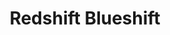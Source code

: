 ---
title: Redshift Blueshift
developer: HYPYRYL
image: RedshiftBlueshift.jpg
link: http://redshift.blue/shift
windows: http://store.steampowered.com/app/367430
mac: http://store.steampowered.com/app/367430
linux: http://store.steampowered.com/app/367430
---